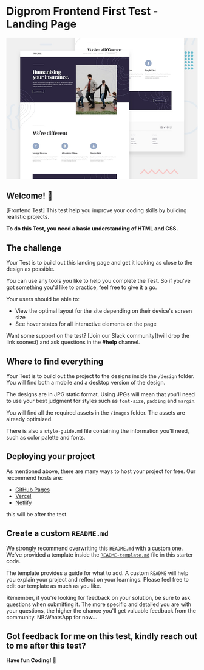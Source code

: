 # Digprom Frontend First Test  - Landing Page

![Design preview for the Insure landing page coding challenge](./design/desktop-preview.jpg)

## Welcome! 👋

[Frontend Test] This test help you improve your coding skills by building realistic projects.

**To do this Test, you need a basic understanding of HTML and CSS.**

## The challenge

Your Test is to build out this landing page and get it looking as close to the design as possible.

You can use any tools you like to help you complete the Test. So if you've got something you'd like to practice, feel free to give it a go.

Your users should be able to:

- View the optimal layout for the site depending on their device's screen size
- See hover states for all interactive elements on the page

Want some support on the test? [Join our Slack community](will drop the link soonest) and ask questions in the **#help** channel.

## Where to find everything

Your Test is to build out the project to the designs inside the `/design` folder. You will find both a mobile and a desktop version of the design. 

The designs are in JPG static format. Using JPGs will mean that you'll need to use your best judgment for styles such as `font-size`, `padding` and `margin`. 

You will find all the required assets in the `/images` folder. The assets are already optimized.

There is also a `style-guide.md` file containing the information you'll need, such as color palette and fonts.


## Deploying your project

As mentioned above, there are many ways to host your project for free. Our recommend hosts are:

- [GitHub Pages](https://pages.github.com/)
- [Vercel](https://vercel.com/)
- [Netlify](https://www.netlify.com/)


this will be after the test.

## Create a custom `README.md`

We strongly recommend overwriting this `README.md` with a custom one. We've provided a template inside the [`README-template.md`](./README-template.md) file in this starter code.

The template provides a guide for what to add. A custom `README` will help you explain your project and reflect on your learnings. Please feel free to edit our template as much as you like.

Remember, if you're looking for feedback on your solution, be sure to ask questions when submitting it. The more specific and detailed you are with your questions, the higher the chance you'll get valuable feedback from the community.  NB:WhatsApp for now...

## Got feedback for me on this test, kindly reach out to me after this test?


**Have fun Coding!** 🚀
